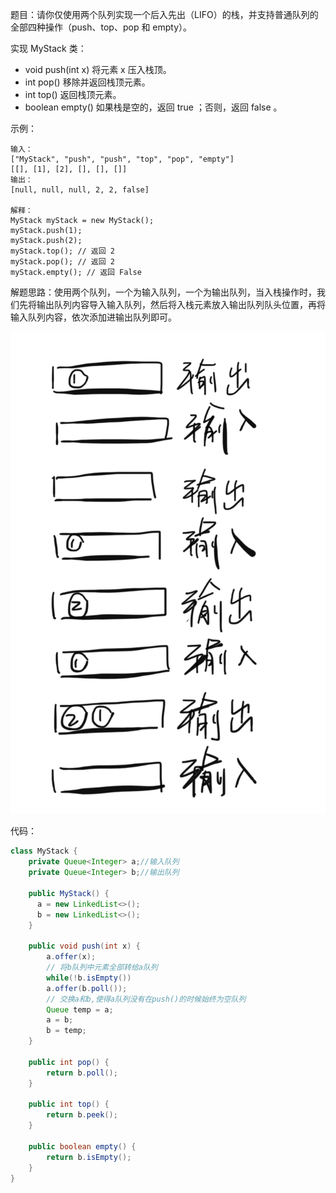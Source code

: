 题目：请你仅使用两个队列实现一个后入先出（LIFO）的栈，并支持普通队列的全部四种操作（push、top、pop 和 empty）。

实现 MyStack 类：

- void push(int x) 将元素 x 压入栈顶。
- int pop() 移除并返回栈顶元素。
- int top() 返回栈顶元素。
- boolean empty() 如果栈是空的，返回 true ；否则，返回 false 。

示例：

```shell
输入：
["MyStack", "push", "push", "top", "pop", "empty"]
[[], [1], [2], [], [], []]
输出：
[null, null, null, 2, 2, false]

解释：
MyStack myStack = new MyStack();
myStack.push(1);
myStack.push(2);
myStack.top(); // 返回 2
myStack.pop(); // 返回 2
myStack.empty(); // 返回 False
```

解题思路：使用两个队列，一个为输入队列，一个为输出队列，当入栈操作时，我们先将输出队列内容导入输入队列，然后将入栈元素放入输出队列队头位置，再将输入队列内容，依次添加进输出队列即可。

![stack](./225/stack.png)

代码：

```java
class MyStack {
    private Queue<Integer> a;//输入队列
    private Queue<Integer> b;//输出队列
  
    public MyStack() {
      a = new LinkedList<>();
      b = new LinkedList<>();
    }
    
    public void push(int x) {
        a.offer(x);
        // 将b队列中元素全部转给a队列
        while(!b.isEmpty())
        a.offer(b.poll());
        // 交换a和b,使得a队列没有在push()的时候始终为空队列
        Queue temp = a;
        a = b;
        b = temp;
    }
    
    public int pop() {
    	return b.poll();
    }
    
    public int top() {
    	return b.peek();
    }
    
    public boolean empty() {
    	return b.isEmpty();
    }
}
```

